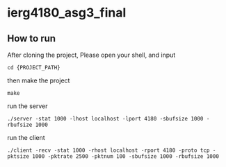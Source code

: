 # ierg4180_asg3_final

## How to run

After cloning the project,
Please open your shell, and input

```
cd {PROJECT_PATH}
```

then make the project
```
make
```

run the server
```
./server -stat 1000 -lhost localhost -lport 4180 -sbufsize 1000 -rbufsize 1000
```

run the client
```
./client -recv -stat 1000 -rhost localhost -rport 4180 -proto tcp -pktsize 1000 -pktrate 2500 -pktnum 100 -sbufsize 1000 -rbufsize 1000
```
